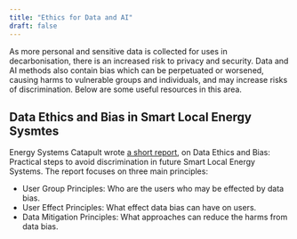 ```yaml
---
title: "Ethics for Data and AI"
draft: false
---
```


As more personal and sensitive data is collected for uses in decarbonisation, there is an increased risk to privacy and security. Data and AI methods also contain bias which can be perpetuated or worsened, causing harms to vulnerable groups and individuals, and may increase risks of discrimination.
Below are some useful resources in this area. 

## Data Ethics and Bias in Smart Local Energy Sysmtes

Energy Systems Catapult wrote [a short report](https://es.catapult.org.uk/report/data-ethics-and-bias/), on Data Ethics and Bias: Practical steps to avoid discrimination in future Smart Local Energy Systems. The report focuses on three main principles:
* User Group Principles: Who are the users who may be effected by data bias.
* User Effect Principles: What effect data bias can have on users. 
* Data Mitigation Principles: What approaches can reduce the harms from data bias.
